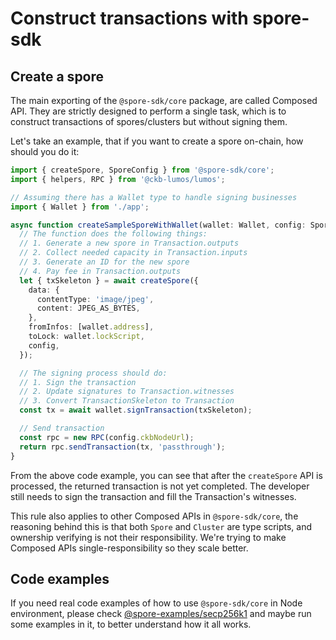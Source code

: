 
# Construct transactions with spore-sdk

## Create a spore

The main exporting of the `@spore-sdk/core` package, are called Composed API. They are strictly designed to perform a single task, which is to construct transactions of spores/clusters but without signing them.

Let's take an example, that if you want to create a spore on-chain, how should you do it:

```typescript
import { createSpore, SporeConfig } from '@spore-sdk/core';
import { helpers, RPC } from '@ckb-lumos/lumos';

// Assuming there has a Wallet type to handle signing businesses
import { Wallet } from './app';

async function createSampleSporeWithWallet(wallet: Wallet, config: SporeConfig) {
  // The function does the following things:
  // 1. Generate a new spore in Transaction.outputs
  // 2. Collect needed capacity in Transaction.inputs
  // 3. Generate an ID for the new spore
  // 4. Pay fee in Transaction.outputs
  let { txSkeleton } = await createSpore({
    data: {
      contentType: 'image/jpeg',
      content: JPEG_AS_BYTES,
    },
    fromInfos: [wallet.address],
    toLock: wallet.lockScript,
    config,
  });

  // The signing process should do:
  // 1. Sign the transaction
  // 2. Update signatures to Transaction.witnesses
  // 3. Convert TransactionSkeleton to Transaction
  const tx = await wallet.signTransaction(txSkeleton);

  // Send transaction
  const rpc = new RPC(config.ckbNodeUrl);
  return rpc.sendTransaction(tx, 'passthrough');
}
```

From the above code example, you can see that after the `createSpore` API is processed, the returned transaction is not yet completed. The developer still needs to sign the transaction and fill the Transaction's witnesses.

This rule also applies to other Composed APIs in `@spore-sdk/core`, the reasoning behind this is that both `Spore` and `Cluster` are type scripts, and ownership verifying is not their responsibility. We're trying to make Composed APIs single-responsibility so they scale better.

## Code examples

If you need real code examples of how to use `@spore-sdk/core` in Node environment, please check [@spore-examples/secp256k1](../../examples/secp256k1) and maybe run some examples in it, to better understand how it all works.